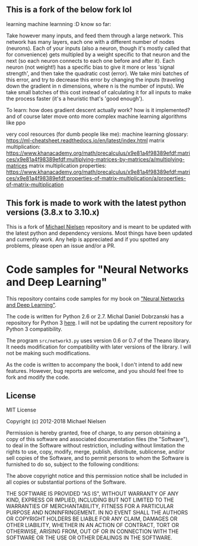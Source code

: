 ## This is a fork of the below fork lol
learning machine learnning :D
know so far:

Take however many inputs, and feed them through a large network. This network has many layers, each one with a different number of nodes (neurons). Each of your inputs (also a neuron, though it's mostly called that for convenience) gets multipled by a weight specific to that neuron and the next (so each neuron connects to each one before and after it). Each neuron (not weight!) has a specific bias to give it more or less 'signal strength', and then take the quadratic cost (error). We take mini batches of this error, and try to decrease this error by changing the inputs (traveling down the gradient in n dimensions, where n is the number of inputs). We take small batches of this cost instead of calculating it for all inputs to make the process faster (it's a heuristic that's 'good enough'). 

To learn:
how does gradient descent actually work? how is it implemented?
and of course later move onto more complex machine learning algorithms like ppo


very cool resources (for dumb people like me):
machine learning glossary: https://ml-cheatsheet.readthedocs.io/en/latest/index.html
matrix multiplication: https://www.khanacademy.org/math/precalculus/x9e81a4f98389efdf:matrices/x9e81a4f98389efdf:multiplying-matrices-by-matrices/a/multiplying-matrices
matrix multiplication properties: https://www.khanacademy.org/math/precalculus/x9e81a4f98389efdf:matrices/x9e81a4f98389efdf:properties-of-matrix-multiplication/a/properties-of-matrix-multiplication



## This fork is made to work with the latest python versions (3.8.x to 3.10.x)

This is a fork of [Michael Nielsen](https://github.com/mnielsen/neural-networks-and-deep-learning) repository and is meant to be updated with the latest python and dependency versions. Most things have been updated and currently work. Any help is appreciated and if you spotted any problems, please open an issue and/or a PR.

# Code samples for "Neural Networks and Deep Learning"

This repository contains code samples for my book on ["Neural Networks
and Deep Learning"](http://neuralnetworksanddeeplearning.com).

The code is written for Python 2.6 or 2.7. Michal Daniel Dobrzanski
has a repository for Python 3
[here](https://github.com/MichalDanielDobrzanski/DeepLearningPython35). I
will not be updating the current repository for Python 3
compatibility.

The program `src/network3.py` uses version 0.6 or 0.7 of the Theano
library.  It needs modification for compatibility with later versions
of the library.  I will not be making such modifications.

As the code is written to accompany the book, I don't intend to add
new features. However, bug reports are welcome, and you should feel
free to fork and modify the code.

## License

MIT License

Copyright (c) 2012-2018 Michael Nielsen

Permission is hereby granted, free of charge, to any person obtaining
a copy of this software and associated documentation files (the
"Software"), to deal in the Software without restriction, including
without limitation the rights to use, copy, modify, merge, publish,
distribute, sublicense, and/or sell copies of the Software, and to
permit persons to whom the Software is furnished to do so, subject to
the following conditions:

The above copyright notice and this permission notice shall be
included in all copies or substantial portions of the Software.

THE SOFTWARE IS PROVIDED "AS IS", WITHOUT WARRANTY OF ANY KIND,
EXPRESS OR IMPLIED, INCLUDING BUT NOT LIMITED TO THE WARRANTIES OF
MERCHANTABILITY, FITNESS FOR A PARTICULAR PURPOSE AND
NONINFRINGEMENT. IN NO EVENT SHALL THE AUTHORS OR COPYRIGHT HOLDERS BE
LIABLE FOR ANY CLAIM, DAMAGES OR OTHER LIABILITY, WHETHER IN AN ACTION
OF CONTRACT, TORT OR OTHERWISE, ARISING FROM, OUT OF OR IN CONNECTION
WITH THE SOFTWARE OR THE USE OR OTHER DEALINGS IN THE SOFTWARE.

